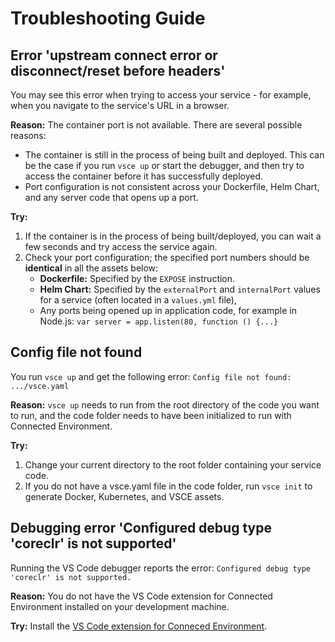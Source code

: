 # Troubleshooting Guide

## Error 'upstream connect error or disconnect/reset before headers'
You may see this error when trying to access your service - for example, when you navigate to the service's URL in a browser. 

**Reason:** The container port is not available. There are several possible reasons: 
* The container is still in the process of being built and deployed. This can be the case if you run `vsce up` or start the debugger, and then try to access the container before it has successfully deployed.
* Port configuration is not consistent across your Dockerfile, Helm Chart, and any server code that opens up a port.

**Try:**
1. If the container is in the process of being built/deployed, you can wait a few seconds and try access the service again. 
1. Check your port configuration; the specified port numbers should be **identical** in all the assets below:
    * **Dockerfile:** Specified by the `EXPOSE` instruction.
    * **Helm Chart:** Specified by the `externalPort` and `internalPort` values for a service (often located in a `values.yml` file),
    * Any ports being opened up in application code, for example in Node.js: `var server = app.listen(80, function () {...}`


## Config file not found
You run `vsce up` and get the following error: `Config file not found: .../vsce.yaml`

**Reason:** `vsce up` needs to run from the root directory of the code you want to run, and the code folder needs to have been initialized to run with Connected Environment.

**Try:**
1. Change your current directory to the root folder containing your service code. 
1. If you do not have a vsce.yaml file in the code folder, run `vsce init` to generate Docker, Kubernetes, and VSCE assets.


## Debugging error 'Configured debug type 'coreclr' is not supported'
Running the VS Code debugger reports the error: `Configured debug type 'coreclr' is not supported.`

**Reason:** You do not have the VS Code extension for Connected Environment installed on your development machine.

**Try:**
Install the [VS Code extension for Conneced Environment](get-started-netcore-01.md#kubernetes-debugging-with-vs-code).

